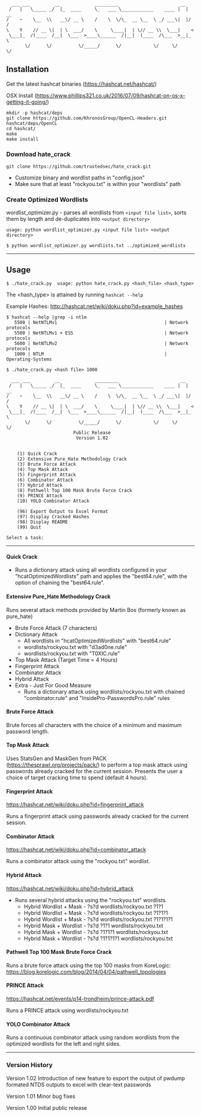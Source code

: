 ```
  ___ ___         __             _________                       __    
 /   |   \_____ _/  |_  ____     \_   ___ \____________    ____ |  | __
/    ~    \__  \\   __\/ __ \    /    \  \/\_  __ \__  \ _/ ___\|  |/ /
\    Y    // __ \|  | \  ___/    \     \____|  | \// __ \\  \___|    < 
 \___|_  /(____  /__|  \___  >____\______  /|__|  (____  /\___  >__|_ \
       \/      \/          \/_____/      \/            \/     \/     \/
```

## Installation
Get the latest hashcat binaries (https://hashcat.net/hashcat/)

OSX Install (https://www.phillips321.co.uk/2016/07/09/hashcat-on-os-x-getting-it-going/)
```git clone https://github.com/hashcat/hashcat.git
mkdir -p hashcat/deps
git clone https://github.com/KhronosGroup/OpenCL-Headers.git hashcat/deps/OpenCL
cd hashcat/
make
make install
```
### Download hate_crack
```git clone https://github.com/trustedsec/hate_crack.git```
* Customize binary and wordlist paths in "config.json"
* Make sure that at least "rockyou.txt" is within your "wordlists" path
### Create Optimized Wordlists
wordlist_optimizer.py - parses all wordlists from `<input file list>`, sorts them by length and de-duplicates into `<output directory>`

```$ python wordlist_optimizer.py
usage: python wordlist_optimizer.py <input file list> <output directory>

$ python wordlist_optimizer.py wordlists.txt ../optimized_wordlists
```
-------------------------------------------------------------------
## Usage
`$ ./hate_crack.py 
usage: python hate_crack.py <hash_file> <hash_type>`

The <hash_type> is attained by running `hashcat --help`

Example Hashes: http://hashcat.net/wiki/doku.php?id=example_hashes


```
$ hashcat --help |grep -i ntlm
   5500 | NetNTLMv1                                        | Network protocols
   5500 | NetNTLMv1 + ESS                                  | Network protocols
   5600 | NetNTLMv2                                        | Network protocols
   1000 | NTLM                                             | Operating-Systems
```

```
$ ./hate_crack.py <hash file> 1000

  ___ ___         __             _________                       __    
 /   |   \_____ _/  |_  ____     \_   ___ \____________    ____ |  | __
/    ~    \__  \\   __\/ __ \    /    \  \/\_  __ \__  \ _/ ___\|  |/ /
\    Y    // __ \|  | \  ___/    \     \____|  | \// __ \\  \___|    < 
 \___|_  /(____  /__|  \___  >____\______  /|__|  (____  /\___  >__|_ \
       \/      \/          \/_____/      \/            \/     \/     \/
                         Public Release
                          Version 1.02
  

	(1) Quick Crack
	(2) Extensive Pure_Hate Methodology Crack
	(3) Brute Force Attack
	(4) Top Mask Attack
	(5) Fingerprint Attack
	(6) Combinator Attack
	(7) Hybrid Attack
	(8) Pathwell Top 100 Mask Brute Force Crack
	(9) PRINCE Attack
	(10) YOLO Combinator Attack

	(96) Export Output to Excel Format
	(97) Display Cracked Hashes
	(98) Display README
	(99) Quit

Select a task:
```
-------------------------------------------------------------------
#### Quick Crack
* Runs a dictionary attack using all wordlists configured in your "hcatOptimizedWordlists" path
and applies the "best64.rule", with the option of chaining the "best64.rule".

#### Extensive Pure_Hate Methodology Crack
Runs several attack methods provided by Martin Bos (formerly known as pure_hate)
  * Brute Force Attack (7 characters)
  * Dictionary Attack
    * All wordlists in "hcatOptimizedWordlists" with "best64.rule"
    * wordlists/rockyou.txt with "d3ad0ne.rule"
    * wordlists/rockyou.txt with "T0XlC.rule"
  * Top Mask Attack (Target Time = 4 Hours)
  * Fingerprint Attack
  * Combinator Attack
  * Hybrid Attack
  * Extra - Just For Good Measure
    - Runs a dictionary attack using wordlists/rockyou.txt with chained "combinator.rule" and "InsidePro-PasswordsPro.rule" rules
    
#### Brute Force Attack
Brute forces all characters with the choice of a minimum and maximum password length.

#### Top Mask Attack
Uses StatsGen and MaskGen from PACK (https://thesprawl.org/projects/pack/) to perform a top mask attack using passwords already cracked for the current session.
Presents the user a choice of target cracking time to spend (default 4 hours).

#### Fingerprint Attack
https://hashcat.net/wiki/doku.php?id=fingerprint_attack

Runs a fingerprint attack using passwords already cracked for the current session.

#### Combinator Attack
https://hashcat.net/wiki/doku.php?id=combinator_attack

Runs a combinator attack using the "rockyou.txt" wordlist.

#### Hybrid Attack
https://hashcat.net/wiki/doku.php?id=hybrid_attack

* Runs several hybrid attacks using the "rockyou.txt" wordlists.
  - Hybrid Wordlist + Mask - ?s?d wordlists/rockyou.txt ?1?1
  - Hybrid Wordlist + Mask - ?s?d wordlists/rockyou.txt ?1?1?1
  - Hybrid Wordlist + Mask - ?s?d wordlists/rockyou.txt ?1?1?1?1
  - Hybrid Mask + Wordlist - ?s?d ?1?1 wordlists/rockyou.txt
  - Hybrid Mask + Wordlist - ?s?d ?1?1?1 wordlists/rockyou.txt
  - Hybrid Mask + Wordlist - ?s?d ?1?1?1?1 wordlists/rockyou.txt

#### Pathwell Top 100 Mask Brute Force Crack
Runs a brute force attack using the top 100 masks from KoreLogic:
https://blog.korelogic.com/blog/2014/04/04/pathwell_topologies

#### PRINCE Attack
https://hashcat.net/events/p14-trondheim/prince-attack.pdf

Runs a PRINCE attack using wordlists/rockyou.txt

#### YOLO Combinator Attack
Runs a continuous combinator attack using random wordlists from the 
optimized wordlists for the left and right sides.

-------------------------------------------------------------------
### Version History
Version 1.02
  Introduction of new feature to export the output of pwdump formated NTDS outputs to excel with clear-text passwords

Version 1.01
  Minor bug fixes

Version 1.00
  Initial public release
